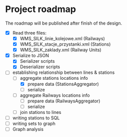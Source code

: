 # Project roadmap
The roadmap will be published after finish of the design.
+ [x] Read three files:
  + [x] WMS_SILK_linie_kolejowe.xml (Railways)
  + [x] WMS_SILK_stacje_przystanki.xml (Stations)
  + [x] WMS_SILK_zaklady.xml (Railway Units)
+ [x] Serialize to JSON
  + [x] Serializer scripts
  + [x] Deserializer scripts
+ [ ] establishing relationship between lines & stations
  + [ ] aggregate stations locations info
    + [x] prepare data (StationsAggregator)
    + [ ] serialize
  + [ ] aggregate Railways locations info
    + [ ] prepare data (RailwaysAggregator)
    + [ ] serialize
  + [ ] join stations to lines
+ [ ] writing stations to SQL
+ [ ] writing sets to graph
+ [ ] Graph analysis